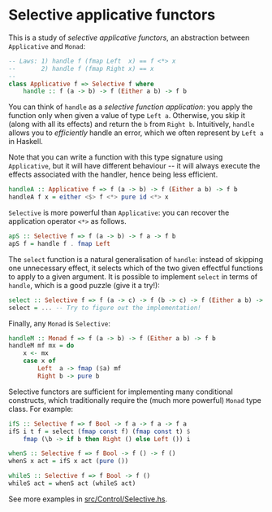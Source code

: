 # Selective applicative functors

This is a study of *selective applicative functors*, an abstraction between `Applicative` and `Monad`:

```haskell
-- Laws: 1) handle f (fmap Left  x) == f <*> x
--       2) handle f (fmap Right x) == x
--
class Applicative f => Selective f where
    handle :: f (a -> b) -> f (Either a b) -> f b
```

You can think of `handle` as a *selective function application*: you apply the
function only when given a value of type `Left a`. Otherwise, you skip it (along
with all its effects) and return the `b` from `Right b`. Intuitively, `handle`
allows you to *efficiently* handle an error, which we often represent by `Left a`
in Haskell.

Note that you can write a function with this type signature using `Applicative`,
but it will have different behaviour -- it will always execute the effects
associated with the handler, hence being less efficient.

```haskell
handleA :: Applicative f => f (a -> b) -> f (Either a b) -> f b
handleA f x = either <$> f <*> pure id <*> x
```

`Selective` is more powerful than `Applicative`: you can recover the
application operator `<*>` as follows.

```haskell
apS :: Selective f => f (a -> b) -> f a -> f b
apS f = handle f . fmap Left
```

The `select` function is a natural generalisation of `handle`: instead of
skipping one unnecessary effect, it selects which of the two given effectful
functions to apply to a given argument. It is possible to implement `select` in
terms of `handle`, which is a good puzzle (give it a try!):

```haskell
select :: Selective f => f (a -> c) -> f (b -> c) -> f (Either a b) -> f c
select = ... -- Try to figure out the implementation!
```

Finally, any `Monad` is `Selective`:

```haskell
handleM :: Monad f => f (a -> b) -> f (Either a b) -> f b
handleM mf mx = do
    x <- mx
    case x of
        Left  a -> fmap ($a) mf
        Right b -> pure b
```

Selective functors are sufficient for implementing many conditional constructs,
which traditionally require the (much more powerful) `Monad` type class.
For example:

```haskell
ifS :: Selective f => f Bool -> f a -> f a -> f a
ifS i t f = select (fmap const f) (fmap const t) $
    fmap (\b -> if b then Right () else Left ()) i

whenS :: Selective f => f Bool -> f () -> f ()
whenS x act = ifS x act (pure ())

whileS :: Selective f => f Bool -> f ()
whileS act = whenS act (whileS act)
```

See more examples in [src/Control/Selective.hs](src/Control/Selective.hs).
